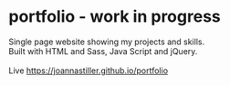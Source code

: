 # portfolio - work in progress

Single page website showing my projects and skills.<br/>
Built with HTML and Sass, Java Script and jQuery.
<br/><br/>
Live https://joannastiller.github.io/portfolio
